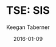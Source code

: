 ---
type: "report"
paper: "SIS_Keegan_Taberner.pdf"
author: "Keegan Taberner"
company: "Savaria Corporation"
date: "2016-01-09"
summary: "Savaria (TSE: SIS) is a leader in the accessibility industry. Savaria
designs, builds, and retails personal mobility products in the
accessibility (stairlifts, elevators, and platform lifts) and adapted
vehicles (van conversions) segments. The company’s accessibility
and adapted vehicles segments represent 84% and 16% of
revenues respectively. In terms of global exposure, 54% of total
revenues come from the US, 37% from Canada, and 9%
internationally. Savaria has generated solid five‐year annual
growth rates of 8.5% for revenue and 22.1% for EBITDA."
title: "TSE: SIS"
---
